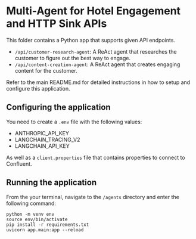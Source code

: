 # Multi-Agent for Hotel Engagement and HTTP Sink APIs

This folder contains a Python app that supports given API endpoints. 

* `/api/customer-research-agent`: A ReAct agent that researches the customer to figure out the best way to engage.
* `/api/content-creation-agent`: A ReAct agent that creates engaging content for the customer.

Refer to the main README.md for detailed instructions in how to setup and configure this application.

## Configuring the application

You need to create a `.env` file with the following values:
* ANTHROPIC_API_KEY
* LANGCHAIN_TRACING_V2
* LANGCHAIN_API_KEY

As well as a `client.properties` file that contains properties to connect to Confluent.

## Running the application

From the your terminal, navigate to the `/agents` directory and enter the following command:

```shell
python -m venv env
source env/bin/activate
pip install -r requirements.txt
uvicorn app.main:app --reload
```